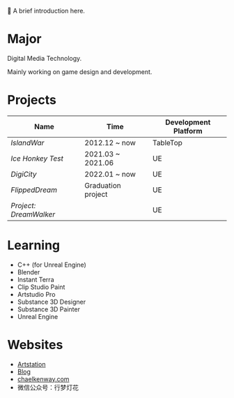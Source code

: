 <!--
**ChaelKenway/ChaelKenway** is a ✨ _special_ ✨ repository because its `README.md` (this file) appears on your GitHub profile.
-->

:eyes: A brief introduction here. 

# Major
Digital Media Technology.

Mainly working on game design and development.

# Projects
| Name | Time | Development Platform |
|  ----  | ----  | --- |
| *IslandWar* | 2012.12 ~ now | TableTop |
| *Ice Honkey Test* | 2021.03 ~ 2021.06 | UE |
| *DigiCity* | 2022.01 ~ now | UE |
| *FlippedDream* | Graduation project | UE |
| *Project: DreamWalker* |  | UE |

# Learning
* C++ (for Unreal Engine)
* Blender
* Instant Terra
* Clip Studio Paint
* Artstudio Pro
* Substance 3D Designer
* Substance 3D Painter
* Unreal Engine

# Websites
* [Artstation](https://www.artstation.com/chaelkenway2001)
* [Blog](https://chaelkenway.wordpress.com)
* [chaelkenway.com](http://www.chaelkenway.com)
* 微信公众号：行梦灯花
